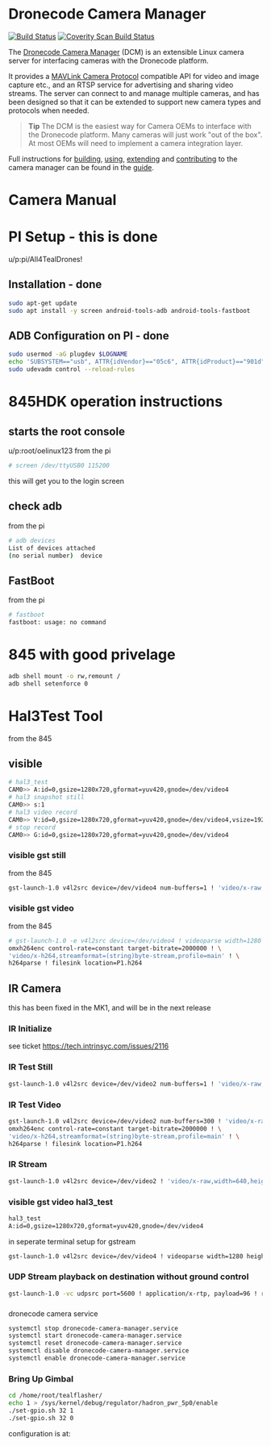# Dronecode Camera Manager

[![Build Status](https://travis-ci.org/Dronecode/camera-manager.svg?branch=master)](https://travis-ci.org/intel/camera-streaming-daemon)
<a href="https://scan.coverity.com/projects/01org-camera-streaming-daemon">
  <img alt="Coverity Scan Build Status"
       src="https://scan.coverity.com/projects/12056/badge.svg"/>
</a>

The [Dronecode Camera Manager](https://camera-manager.dronecode.org/en/) (DCM) is an extensible Linux camera server for interfacing cameras with the Dronecode platform. 

It provides a [MAVLink Camera Protocol](https://mavlink.io/en/protocol/camera.html) compatible API for video and image capture etc., and an RTSP service for advertising and sharing video streams. The server can connect to and manage multiple cameras, and has been designed so that it can be extended to support new camera types and protocols when needed. 

> **Tip** The DCM is the easiest way for Camera OEMs to interface with the Dronecode platform. Many cameras will just work "out of the box". At most OEMs will need to implement a camera integration layer.

Full instructions for [building](https://camera-manager.dronecode.org/en/getting_started/), [using](https://camera-manager.dronecode.org/en/guide/overview.html), [extending](https://camera-manager.dronecode.org/en/guide/extending.html) and [contributing](https://camera-manager.dronecode.org/en/contribute/) to the camera manager can be found in the [guide](https://camera-manager.dronecode.org/en/).

# Camera Manual 
# PI Setup - this is done
u/p:pi/All4TealDrones!

## Installation - done
```bash
sudo apt-get update
sudo apt install -y screen android-tools-adb android-tools-fastboot
```

## ADB Configuration on PI - done
```bash
sudo usermod -aG plugdev $LOGNAME
echo 'SUBSYSTEM=="usb", ATTR{idVendor}=="05c6", ATTR{idProduct}=="901d", MODE="0666"' >> /etc/udev/rules.d/50-usb-perms.conf
sudo udevadm control --reload-rules
```
# 845HDK operation instructions

## starts the root console

u/p:root/oelinux123
from the pi
```bash
# screen /dev/ttyUSB0 115200
```
this will get you to the login screen

## check adb
from the pi

```bash
# adb devices
List of devices attached
(no serial number)	device
```

## FastBoot
from the pi

```bash
# fastboot
fastboot: usage: no command
```

# 845 with good privelage

```bash
adb shell mount -o rw,remount /
adb shell setenforce 0
```

# Hal3Test Tool 
from the 845
## visible
```bash
# hal3_test
CAM0>> A:id=0,gsize=1280x720,gformat=yuv420,gnode=/dev/video4
# hal3 snapshot still
CAM0>> s:1
# hal3 video record
CAM0>> V:id=0,gsize=1280x720,gformat=yuv420,gnode=/dev/video4,vsize=1920x1080,ssize=1920x1080,sformat=jpeg,fpsrange=30-30,codectype=0,bitrate=16
# stop record
CAM0>> G:id=0,gsize=1280x720,gformat=yuv420,gnode=/dev/video4
```

### visible gst still
from the 845
```bash
gst-launch-1.0 v4l2src device=/dev/video4 num-buffers=1 ! 'video/x-raw,width=1920,height=1088' ! jpegenc ! filesink location=test.jpg
```

### visible gst video
from the 845
```bash
# gst-launch-1.0 -e v4l2src device=/dev/video4 ! videoparse width=1280 height=768 format=nv12 framerate=30 !  \ 
omxh264enc control-rate=constant target-bitrate=2000000 ! \
'video/x-h264,streamformat=(string)byte-stream,profile=main' ! \
h264parse ! filesink location=P1.h264
```

## IR Camera

this has been fixed in the MK1, and will be in the next release

### IR Initialize

see ticket https://tech.intrinsyc.com/issues/2116


### IR Test Still
```bash
gst-launch-1.0 v4l2src device=/dev/video2 num-buffers=1 ! 'video/x-raw,width=640,height=512' ! jpegenc ! filesink location=/data/misc/camera/IRStill.jpg
```

### IR Test Video
```bash
gst-launch-1.0 v4l2src device=/dev/video2 num-buffers=300 ! 'video/x-raw,width=640,height=512' ! \
omxh264enc control-rate=constant target-bitrate=2000000 ! \
'video/x-h264,streamformat=(string)byte-stream,profile=main' ! \
h264parse ! filesink location=P1.h264
```



### IR Stream
```bash
gst-launch-1.0 v4l2src device=/dev/video2 ! 'video/x-raw,width=640,height=512' ! queue ! videoflip video-direction=180 ! omxh264enc control-rate=constant target-bitrate=1000000 ! video/x-h264,profile=main ! rtph264pay pt=96 ! udpsink host=192.168.168.209 port=5600

```

### visible gst video hal3_test

```bash
hal3_test
A:id=0,gsize=1280x720,gformat=yuv420,gnode=/dev/video4
```

in seperate terminal setup for gstream
```bash
gst-launch-1.0 v4l2src device=/dev/video4 ! videoparse width=1280 height=768 format=nv12 framerate=30 ! queue ! videoflip video-direction=180 ! omxh264enc control-rate=constant target-bitrate=2000000 ! video/x-h264,profile=main ! rtph264pay pt=96 ! udpsink host=192.168.168.209 port=5601
```

### UDP Stream playback on destination without ground control
```bash
gst-launch-1.0 -vc udpsrc port=5600 ! application/x-rtp, payload=96 ! rtph264depay ! omxh264dec ! videoscale ! videorate ! videoconvert ! autovideosink
```

### 
dronecode camera service
```bash
systemctl stop dronecode-camera-manager.service
systemctl start dronecode-camera-manager.service
systemctl reset dronecode-camera-manager.service
systemctl disable dronecode-camera-manager.service
systemctl enable dronecode-camera-manager.service
```

### Bring Up Gimbal
```bash
cd /home/root/tealflasher/
echo 1 > /sys/kernel/debug/regulator/hadron_pwr_5p0/enable 
./set-gpio.sh 32 1
./set-gpio.sh 32 0
```

configuration is at:
